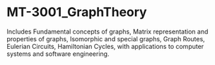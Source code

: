 # MT-3001_GraphTheory
Includes Fundamental concepts of graphs, Matrix representation and properties of graphs, Isomorphic and special graphs, Graph Routes, Eulerian Circuits, Hamiltonian Cycles, with applications to computer systems and software engineering.
